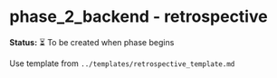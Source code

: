 # phase_2_backend - retrospective

**Status:** ⏳ To be created when phase begins

Use template from `../templates/retrospective_template.md`

